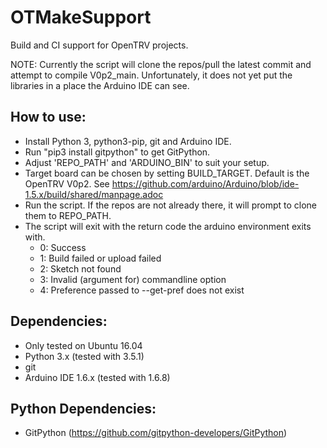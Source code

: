 # OTMakeSupport
Build and CI support for OpenTRV projects.

NOTE: Currently the script will clone the repos/pull the latest commit and attempt to compile V0p2_main. Unfortunately, it does not yet put the libraries in a place the Arduino IDE can see.

## How to use:
- Install Python 3, python3-pip, git and Arduino IDE.
- Run "pip3 install gitpython" to get GitPython.
- Adjust 'REPO_PATH' and 'ARDUINO_BIN' to suit your setup.
- Target board can be chosen by setting BUILD_TARGET. Default is the OpenTRV V0p2. See https://github.com/arduino/Arduino/blob/ide-1.5.x/build/shared/manpage.adoc
- Run the script. If the repos are not already there, it will prompt to clone them to REPO_PATH.
- The script will exit with the return code the arduino environment exits with.
    - 0: Success
    - 1: Build failed or upload failed
    - 2: Sketch not found
    - 3: Invalid (argument for) commandline option
    - 4: Preference passed to --get-pref does not exist


## Dependencies:
- Only tested on Ubuntu 16.04
- Python 3.x (tested with 3.5.1)
- git
- Arduino IDE 1.6.x (tested with 1.6.8)

## Python Dependencies:
- GitPython (https://github.com/gitpython-developers/GitPython)
